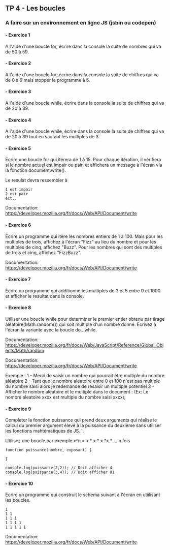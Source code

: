 ## TP 4 -  Les boucles

### A faire sur un environnement en ligne JS (jsbin ou codepen)

#### -  Exercice 1

A l'aide d'une boucle for, écrire dans la console la suite de nombres qui va de 50 à 59.


#### -  Exercice 2

A l'aide d'une boucle for, écrire dans la console la suite de chiffres qui va de 0 à 9 mais stopper le programme à 5.


#### -  Exercice 3

A l'aide d'une boucle while, écrire dans la console la suite de chiffres qui va de 20 à 39.


#### -  Exercice 4

A l'aide d'une boucle while, écrire dans la console la suite de chiffres qui va de 20 à 39 tout en sautant les multiples de 3.


#### -  Exercice 5

Ecrire une boucle for qui itérera de 1 à 15. Pour chaque itération, il vérifiera si le nombre actuel est impair ou pair, et affichera un message à l'écran via la fonction document.write().

Le resulat devra ressembler à
```
1 est impair
2 est pair
ect..
```

Documentation: https://developer.mozilla.org/fr/docs/Web/API/Document/write

#### -  Exercice 6

Écrire un programme qui itère les nombres entiers de 1 à 100. Mais pour les multiples de trois, affichez à l'écran "Fizz" au lieu du nombre et pour les multiples de cinq, affichez "Buzz". Pour les nombres qui sont des multiples de trois et cinq, affichez "FizzBuzz".

Documentation: https://developer.mozilla.org/fr/docs/Web/API/Document/write

#### -  Exercice 7

Écrire un programme qui additionne les multiples de 3 et 5 entre 0 et 1000 et afficher le resultat dans la console.


#### -  Exercice 8

Utiliser une boucle while pour determiner le premier entier obtenu par tirage aléatoire(Math.random()) qui soit multiple d'un nombre donné. Ecrivez à l'écran la variante avec la boucle do...while.

Documentation: https://developer.mozilla.org/fr/docs/Web/JavaScript/Reference/Global_Objects/Math/random

Documentation: https://developer.mozilla.org/fr/docs/Web/API/Document/write

Exemple : 
1 - Merci de saisir un nombre qui pourrait être multiple du nombre aléatoire
2 - Tant que le nombre aleatoire entre 0 et 100 n'est pas multiple du nombre saisi alors je redemande de resaisir un multiple potentiel
3 - Afficher le nombre aleatoire et le multiple dans le document : (Ex: Le nombre aleatoire xxxx est multiple du nombre saisi xxxx);


#### -  Exercice 9

Completer la fonction puissance qui prend deux arguments qui réalise le calcul du premier argument élevé à la puissance du deuxième sans utiliser les fonctions mahtématiques de JS. `.

Utilisez une boucle par exemple x^n = x * x * x *x * ... n fois

```
function puissance(nombre, exposant) {
  
}

console.log(puissance(2,2)); // Doit afficher 4
console.log(puissance(3,4)); // Doit afficher 81
```

#### - Exercice 10

Ecrire un programme qui construit le schema suivant à l'écran en utiilisant les boucles.

```
1  
1 1  
1 1 1  
1 1 1 1  
1 1 1 1 1
``` 

Documentation: https://developer.mozilla.org/fr/docs/Web/API/Document/write
